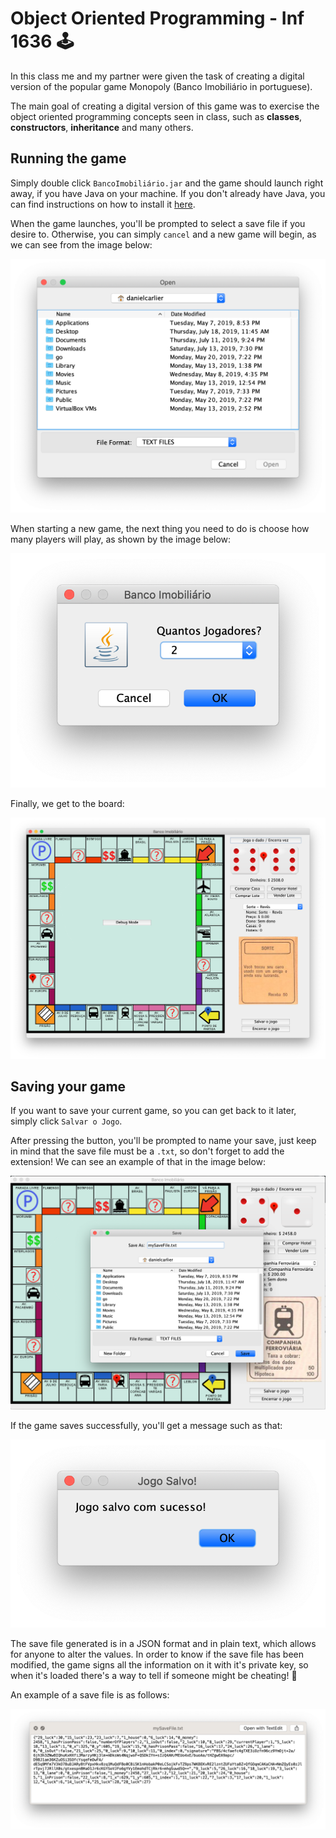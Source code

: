 # Object Oriented Programming - Inf 1636 🕹

In this class me and my partner were given the task of creating a digital version of the popular game Monopoly (Banco Imobiliário in portuguese).

The main goal of creating a digital version of this game was to exercise the object oriented programming concepts seen in class, such as **classes**, **constructors**, **inheritance** and many others.

## Running the game

Simply double click `BancoImobiliário.jar` and the game should launch right away, if you have Java on your machine. If you don't already have Java, you can find instructions on how to install it [here](https://www.java.com/pt_BR/download/).

When the game launches, you'll be prompted to select a save file if you desire to. Otherwise, you can simply `cancel` and a new game will begin, as we can see from the image below:

<img src="Images/choose_save.png" allign="center"/>

When starting a new game, the next thing you need to do is choose how many players will play, as shown by the image below:

<img src="Images/choose_players.png" allign="center"/>

Finally, we get to the board:

<img src="Images/board.png" allign="center"/>

## Saving your game

If you want to save your current game, so you can get back to it later, simply click `Salvar o Jogo`.

After pressing the button, you'll be prompted to name your save, just keep in mind that the save file must be a `.txt`, so don't forget to add the extension! We can see an example of that in the image below:

<img src="Images/save_game.png" allign="center"/>

If the game saves successfully, you'll get a message such as that:

<img src="Images/confirm_save.png" allign="center"/>

The save file generated is in a JSON format and in plain text, which allows for anyone to alter the values. In order to know if the save file has been modified, the game signs all the information on it with it's private key, so when it's loaded there's a way to tell if someone might be cheating! 🧐

An example of a save file is as follows:

<img src="Images/save_file.png" allign="center"/>